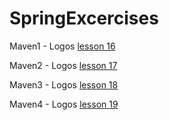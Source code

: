 # SpringExcercises
Maven1 - Logos [lesson 16](https://github.com/ana-radchuk/SpringExcercises/tree/maven1-student)

Maven2 - Logos [lesson 17](https://github.com/ana-radchuk/SpringExcercises/tree/maven2-university)

Maven3 - Logos [lesson 18](https://github.com/ana-radchuk/SpringExcercises/tree/maven3---mvc) 

Maven4 - Logos [lesson 19](https://github.com/ana-radchuk/SpringExcercises/tree/maven4---fileUpload)


